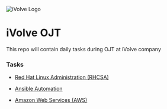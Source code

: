  ![iVolve Logo](https://staging123.ivolve.io/wp-content/uploads/2021/12/logo-white.png)
# iVolve OJT
This repo will contain daily tasks during OJT at iVolve company


### Tasks

- [Red Hat Linux Administration (RHCSA)](Red%20Hat%20Linux%20Administration%20(RHCSA)/README.md)

- [Ansible Automation](/Anible%20Automation/README.md)

- [Amazon Web Services (AWS)](/Amazon%20Web%20Services%20(AWS)/README.md)